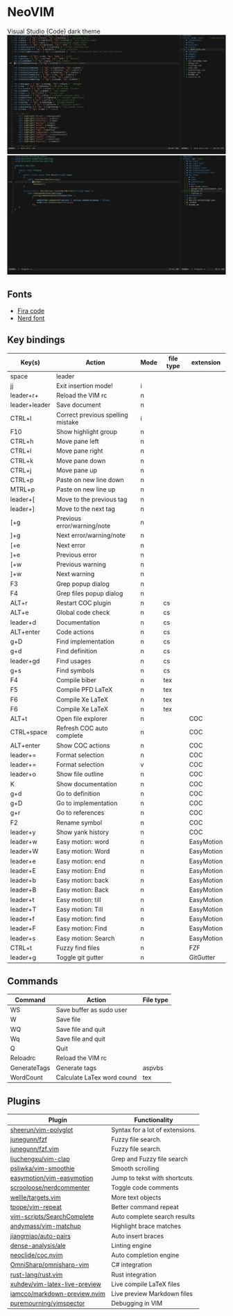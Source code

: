 # NeoVIM

Visual Studio (Code) dark theme
![vim1](images/vim1.png)
![vim2](images/vim2.png)

## Fonts
* [Fira code](https://github.com/tonsky/FiraCode)
* [Nerd font](https://github.com/ryanoasis/nerd-fonts)


## Key bindings

| Key(s)           | Action                             | Mode  | file type | extension     |
| ---------------- | ---------------------------------- | ----- | --------- | ------------- |
| space            | leader                             |       |           |               |
| jj               | Exit insertion mode!               | i     |           |               |
| leader+r+        | Reload the VIM rc                  | n     |           |               |
| leader+leader    | Save document                      | n     |           |               |
| CTRL+l           | Correct previous spelling mistake  | i     |           |               |
| F10              | Show highlight group               | n     |           |               |
| CTRL+h           | Move pane left                     | n     |           |               |
| CTRL+l           | Move pane right                    | n     |           |               |
| CTRL+k           | Move pane down                     | n     |           |               |
| CTRL+j           | Move pane up                       | n     |           |               |
| CTRL+p           | Paste on new line down             | n     |           |               |
| MTRL+p           | Paste on new line up               | n     |           |               |
| leader+[         | Move to the previous tag           | n     |           |               |
| leader+]         | Move to the next tag               | n     |           |               |
| [+g              | Previous error/warning/note        | n     |           |               |
| ]+g              | Next error/warning/note            | n     |           |               |
| [+e              | Next error                         | n     |           |               |
| ]+e              | Previous error                     | n     |           |               |
| [+w              | Previous warning                   | n     |           |               |
| ]+w              | Next warning                       | n     |           |               |
| F3               | Grep popup dialog                  | n     |           |               |
| F4               | Grep files popup dialog            | n     |           |               |
| ALT+r            | Restart COC plugin                 | n     | cs        |               |
| ALT+e            | Global code check                  | n     | cs        |               |
| leader+d         | Documentation                      | n     | cs        |               |
| ALT+enter        | Code actions                       | n     | cs        |               |
| g+D              | Find implementation                | n     | cs        |               |
| g+d              | Find definition                    | n     | cs        |               |
| leader+gd        | Find usages                        | n     | cs        |               |
| g+s              | Find symbols                       | n     | cs        |               |
| F4               | Compile biber                      | n     | tex       |               |
| F5               | Compile PFD LaTeX                  | n     | tex       |               |
| F6               | Compile Xe LaTeX                   | n     | tex       |               |
| F6               | Compile Xe LaTeX                   | n     | tex       |               |
| ALT+t            | Open file explorer                 | n     |           | COC           |
| CTRL+space       | Refresh COC auto complete          | n     |           | COC           |
| ALT+enter        | Show COC actions                   | n     |           | COC           |
| leader+=         | Format selection                   | n     |           | COC           |
| leader+=         | Format selection                   | v     |           | COC           |
| leader+o         | Show file outline                  | n     |           | COC           |
| K                | Show documentation                 | n     |           | COC           |
| g+d              | Go to definition                   | n     |           | COC           |
| g+D              | Go to implementation               | n     |           | COC           |
| g+r              | Go to references                   | n     |           | COC           |
| F2               | Rename symbol                      | n     |           | COC           |
| leader+y         | Show yank history                  | n     |           | COC           |
| leader+w         | Easy motion: word                  | n     |           | EasyMotion    |
| leader+W         | Easy motion: Word                  | n     |           | EasyMotion    |
| leader+e         | Easy motion: end                   | n     |           | EasyMotion    |
| leader+E         | Easy motion: End                   | n     |           | EasyMotion    |
| leader+b         | Easy motion: back                  | n     |           | EasyMotion    |
| leader+B         | Easy motion: Back                  | n     |           | EasyMotion    |
| leader+t         | Easy motion: till                  | n     |           | EasyMotion    |
| leader+T         | Easy motion: Till                  | n     |           | EasyMotion    |
| leader+f         | Easy motion: find                  | n     |           | EasyMotion    |
| leader+F         | Easy motion: Find                  | n     |           | EasyMotion    |
| leader+s         | Easy motion: Search                | n     |           | EasyMotion    |
| CTRL+t           | Fuzzy find files                   | n     |           | FZF           |
| leader+g         | Toggle git gutter                  | n     |           | GitGutter     |

## Commands
| Command       | Action                        | File type |
| ------------- | ----------------------------- | --------- |
| WS            | Save buffer as sudo user      |           |
| W             | Save file                     |           |
| WQ            | Save file and quit            |           |
| Wq            | Save file and quit            |           |
| Q             | Quit                          |           |
| Reloadrc      | Reload the VIM rc             |           |
| GenerateTags  | Generate tags                 | aspvbs    |
| WordCount     | Calculate LaTex word cound    | tex       |

## Plugins
| Plugin                                                                            | Functionality                     |
| --------------------------------------------------------------------------------- | --------------------------------- |
| [sheerun/vim-polyglot](https://github.com/sheerun/vim-polyglot)                   | Syntax for a lot of extensions.   |
| [junegunn/fzf](https://github.com/junegunn/fzf)                                   | Fuzzy file search.                |
| [junegunn/fzf.vim](https://github.com/junegunn/fzf.vim)                           | Fuzzy file search.                |
| [liuchengxu/vim-clap](https://github.com/liuchengxu/vim-clap)                     | Grep and Fuzzy file search        |
| [psliwka/vim-smoothie](https://github.com/psliwka/vim-smoothie)                   | Smooth scrolling                  |
| [easymotion/vim-easymotion](https://github.com/easymotion/vim-easymotion)         | Jump to tekst with shortcuts      |
| [scrooloose/nerdcommenter](https://github.com/scrooloose/nerdcommenter)           | Toggle code comments              |
| [wellle/targets.vim](https://github.com/wellle/targets.vim)                       | More text objects                 |
| [tpope/vim-repeat](https://github.com/tpope/vim-repeat)                           | Better command repeat             |
| [vim-scripts/SearchComplete](https://github.com/vim-scripts/SearchComplete)       | Auto complete search results      |
| [andymass/vim-matchup](https://github.com/andymass/vim-matchup)                   | Highlight brace matches           |
| [jiangmiao/auto-pairs](https://github.com/jiangmiao/auto-pairs)                   | Auto insert braces                |
| [dense-analysis/ale](https://github.com/dense-analysis/ale)                       | Linting engine                    |
| [neoclide/coc.nvim](https://github.com/neoclide/coc.nvim)                         | Auto completion engine            |
| [OmniSharp/omnisharp-vim](https://github.com/OmniSharp/omnisharp-vim)             | C# integration                    |
| [rust-lang/rust.vim](https://github.com/rust-lang/rust.vim)                       | Rust integration                  |
| [xuhdev/vim-latex-live-preview](https://github.com/xuhdev/vim-latex-live-preview) | Live compile LaTeX files          |
| [iamcco/markdown-preview.nvim](https://github.com/iamcco/markdown-preview.nvim)   | Live preview Markdown files       |
| [puremourning/vimspector](https://github.com/puremourning/vimspector)             | Debugging in VIM                  |

